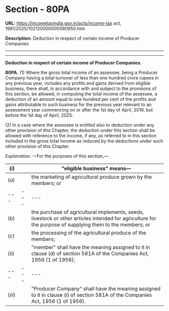 # Section - 80PA

**URL:** https://incometaxindia.gov.in/acts/income-tax act, 1961/2025/102120000000090950.htm

**Description:** Deduction in respect of certain income of Producer Companies

---

****  
  
**Deduction in respect of certain income of Producer Companies.**

**80PA.** (1) Where the gross total income of an assessee, being a Producer Company having a total turnover of less than one hundred crore rupees in any previous year, includes any profits and gains derived from eligible business, there shall, in accordance with and subject to the provisions of this section, be allowed, in computing the total income of the assessee, a deduction of an amount equal to one hundred per cent of the profits and gains attributable to such business for the previous year relevant to an assessment year commencing on or after the 1st day of April, 2019, but before the 1st day of April, 2025.

(2) In a case where the assessee is entitled also to deduction under any other provision of this Chapter, the deduction under this section shall be allowed with reference to the income, if any, as referred to in this section included in the gross total income as reduced by the deductions under such other provision of this Chapter.

_Explanation._ —For the purposes of this section,—

(_i_)|  |  "eligible business" means—  
---|---|---  
(_a_)|  |  the marketing of agricultural produce grown by the members; or  
---|---|---  
(_b_)|  |  the purchase of agricultural implements, seeds, livestock or other articles intended for agriculture for the purpose of supplying them to the members; or  
(_c_)|  |  the processing of the agricultural produce of the members;  
(_ii_)|  |  "member" shall have the meaning assigned to it in clause (_d_) of section 581A of the Companies Act, 1956 (1 of 1956);  
---|---|---  
(_iii_)|  |  "Producer Company" shall have the meaning assigned to it in clause (_l_) of section 581A of the Companies Act, 1956 (1 of 1956).